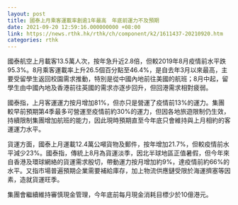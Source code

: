 ```yaml
---
layout: post
title: 國泰上月乘客運載率創逾1年最高　年底前運力不及預期
date: 2021-09-20 12:59:16.000000000 +08:00
link: https://news.rthk.hk/rthk/ch/component/k2/1611437-20210920.htm
categories: rthk
---
```


國泰航空上月載客13.5萬人次，按年急升近2.8倍，但較2019年8月疫情前水平跌95.3%。8月乘客運載率上升26.5個百分點至46.4%，是自去年3月以來最高，主要受留學生返回校園需求推動，特別是從中國內地前往美國的航班；8月中起，留學生由中國內地及香港前往英國的需求亦逐步回升，但回港需求相對疲弱。

國泰指，上月客運運力按月增加81%，但亦只是營運了疫情前13%的運力。集團較早前預期第4季最多可營運至疫情前約30%的運力，但因各地旅遊限制仍生效，持續限制集團增加航班的能力，因此現時預期直至今年底只會維持與上月相約的客運運力水平。

貨運方面，國泰上月運載12.4萬公噸貨物及郵件，按年增加21.7%，但較疫情前水平減少23%。國泰指，傳統上8月為貨運淡季，因北半球地區正值暑假，但今年來自香港及環球網絡的貨運需求殷切，帶動運力按月增加約9%，達疫情前約66%的水平。又指市場普遍預期企業需要補給庫存，加上物流供應鏈受限於海運擠塞等因素，造就貨運旺季。

集團會繼續維持審慎現金管理，今年底前每月現金消耗目標少於10億港元。
